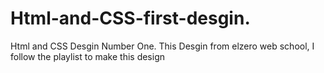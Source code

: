 # Html-and-CSS-first-desgin. 
Html and CSS Desgin Number One. 
This Desgin from elzero web school, 
I follow the playlist to make this design 
